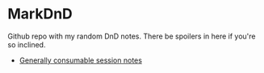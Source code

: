 # MarkDnD

Github repo with my random DnD notes.  There be spoilers in here if you're
so inclined.

* [Generally consumable session notes](session-notes.md)
